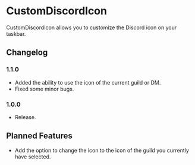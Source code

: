# CustomDiscordIcon

CustomDiscordIcon allows you to customize the Discord icon on your taskbar.

## Changelog

### 1.1.0

 * Added the ability to use the icon of the current guild or DM.
 * Fixed some minor bugs.

### 1.0.0

 * Release.
 
## Planned Features

 * Add the option to change the icon to the icon of the guild you currently have selected.
